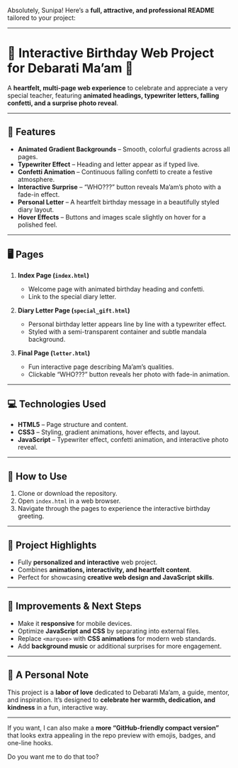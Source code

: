 Absolutely, Sunipa! Here’s a **full, attractive, and professional README** tailored to your project:

---

# 🎉 Interactive Birthday Web Project for Debarati Ma’am 🎉

A **heartfelt, multi-page web experience** to celebrate and appreciate a very special teacher, featuring **animated headings, typewriter letters, falling confetti, and a surprise photo reveal**.

---

## 🌈 Features

* **Animated Gradient Backgrounds** – Smooth, colorful gradients across all pages.
* **Typewriter Effect** – Heading and letter appear as if typed live.
* **Confetti Animation** – Continuous falling confetti to create a festive atmosphere.
* **Interactive Surprise** – “WHO???” button reveals Ma’am’s photo with a fade-in effect.
* **Personal Letter** – A heartfelt birthday message in a beautifully styled diary layout.
* **Hover Effects** – Buttons and images scale slightly on hover for a polished feel.

---

## 🖥️ Pages

1. **Index Page (`index.html`)**

   * Welcome page with animated birthday heading and confetti.
   * Link to the special diary letter.

2. **Diary Letter Page (`special_gift.html`)**

   * Personal birthday letter appears line by line with a typewriter effect.
   * Styled with a semi-transparent container and subtle mandala background.

3. **Final Page (`letter.html`)**

   * Fun interactive page describing Ma’am’s qualities.
   * Clickable “WHO???” button reveals her photo with fade-in animation.

---

## 💻 Technologies Used

* **HTML5** – Page structure and content.
* **CSS3** – Styling, gradient animations, hover effects, and layout.
* **JavaScript** – Typewriter effect, confetti animation, and interactive photo reveal.

---

## 📁 How to Use

1. Clone or download the repository.
2. Open `index.html` in a web browser.
3. Navigate through the pages to experience the interactive birthday greeting.

---

## 🌟 Project Highlights

* Fully **personalized and interactive** web project.
* Combines **animations, interactivity, and heartfelt content**.
* Perfect for showcasing **creative web design and JavaScript skills**.

---

## 📝 Improvements & Next Steps

* Make it **responsive** for mobile devices.
* Optimize **JavaScript and CSS** by separating into external files.
* Replace `<marquee>` with **CSS animations** for modern web standards.
* Add **background music** or additional surprises for more engagement.

---



## 💖 A Personal Note

This project is a **labor of love** dedicated to Debarati Ma’am, a guide, mentor, and inspiration. It’s designed to **celebrate her warmth, dedication, and kindness** in a fun, interactive way.

---

If you want, I can also make a **more “GitHub-friendly compact version”** that looks extra appealing in the repo preview with emojis, badges, and one-line hooks.

Do you want me to do that too?
